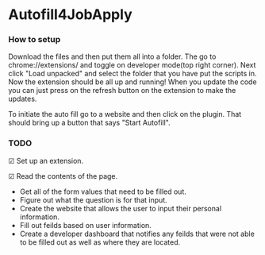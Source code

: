 # Autofill4JobApply
### How to setup
Download the files and then put them all into a folder. The go to chrome://extensions/ and toggle on developer mode(top right corner). Next click "Load unpacked" and select the folder that you have put the scripts in. Now the extension should be all up and running! When you update the code you can just press on the refresh button on the extension to make the updates.

To initiate the auto fill go to a website and then click on the plugin. That should bring up a button that says "Start Autofill".

### TODO
☑ Set up an extension.

☑ Read the contents of the page. 
- Get all of the form values that need to be filled out. 
- Figure out what the question is for that input.
- Create the website that allows the user to input their personal information.
- Fill out feilds based on user information.
- Create a developer dashboard that notifies any feilds that were not able to be filled out as well as where they are located.
